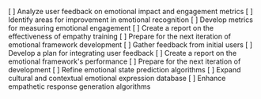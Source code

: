 [ ] Analyze user feedback on emotional impact and engagement metrics
[ ] Identify areas for improvement in emotional recognition
[ ] Develop metrics for measuring emotional engagement
[ ] Create a report on the effectiveness of empathy training
[ ] Prepare for the next iteration of emotional framework development
[ ] Gather feedback from initial users
[ ] Develop a plan for integrating user feedback
[ ] Create a report on the emotional framework's performance
[ ] Prepare for the next iteration of development
[ ] Refine emotional state prediction algorithms
[ ] Expand cultural and contextual emotional expression database
[ ] Enhance empathetic response generation algorithms